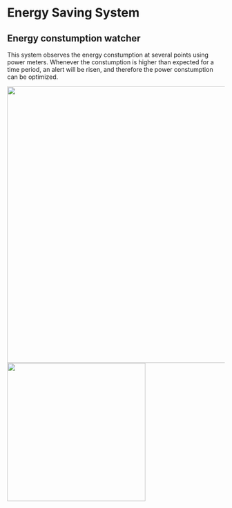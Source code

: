 # Energy Saving System

## Energy constumption watcher

This system observes the energy constumption at several points using power meters. Whenever the constumption is higher than expected for a time period, an alert will be risen, and therefore the power constumption can be optimized.

<img src="https://dpm-ingenieria.com/nextcloud/index.php/s/2nSdMQRwG75zsZq/preview" width="640" />
<img src="https://dpm-ingenieria.com/nextcloud/index.php/s/kJXJKCeq6i2tojk/preview" width="320" />
